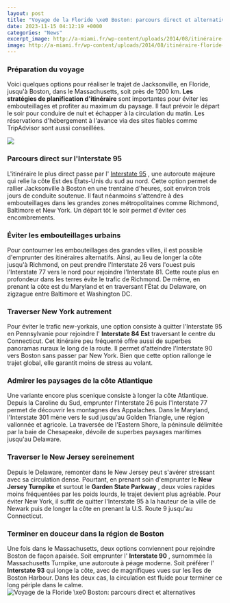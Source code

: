 ```yaml
---
layout: post
title: "Voyage de la Floride \xe0 Boston: parcours direct et alternatives"
date: 2023-11-15 04:12:19 +0000
categories: "News"
excerpt_image: http://a-miami.fr/wp-content/uploads/2014/08/itinéraire-floride-15jours.png
image: http://a-miami.fr/wp-content/uploads/2014/08/itinéraire-floride-15jours.png
---
```


### Préparation du voyage
Voici quelques options pour réaliser le trajet de Jacksonville, en Floride, jusqu'à Boston, dans le Massachusetts, soit près de 1200 km. **Les stratégies de planification d'itinéraire** sont importantes pour éviter les embouteillages et profiter au maximum du paysage. Il faut prévoir le départ le soir pour conduire de nuit et échapper à la circulation du matin. Les réservations d'hébergement à l'avance via des sites fiables comme TripAdvisor sont aussi conseillées.

![](https://i0.wp.com/onholidaysagain.com/wp-content/uploads/2019/02/Road-trip-en-Floride-itinéraire-e1550414298980.jpg?fit=819%2C700&amp;ssl=1)
### Parcours direct sur l'Interstate 95 
L'itinéraire le plus direct passe par l' [Interstate 95](https://thetopnews.github.io/next-gen-slow-start-a-look-at-ps5-support-two-years-later/) , une autoroute majeure qui relie la côte Est des États-Unis du sud au nord. Cette option permet de rallier Jacksonville à Boston en une trentaine d'heures, soit environ trois jours de conduite soutenue. Il faut néanmoins s'attendre à des embouteillages dans les grandes zones métropolitaines comme Richmond, Baltimore et New York. Un départ tôt le soir permet d'éviter ces encombrements.
### Éviter les embouteillages urbains
Pour contourner les embouteillages des grandes villes, il est possible d'emprunter des itinéraires alternatifs. Ainsi, au lieu de longer la côte jusqu'à Richmond, on peut prendre l'Interstate 26 vers l'ouest puis l'Interstate 77 vers le nord pour rejoindre l'Interstate 81. Cette route plus en profondeur dans les terres évite le trafic de Richmond. De même, en prenant la côte est du Maryland et en traversant l'État du Delaware, on zigzague entre Baltimore et Washington DC. 
### Traverser New York autrement
Pour éviter le trafic new-yorkais, une option consiste à quitter l'Interstate 95 en Pennsylvanie pour rejoindre l' **Interstate 84 Est** traversant le centre du Connecticut. Cet itinéraire peu fréquenté offre aussi de superbes panoramas ruraux le long de la route. Il permet d'atteindre l'Interstate 90 vers Boston sans passer par New York. Bien que cette option rallonge le trajet global, elle garantit moins de stress au volant.
### Admirer les paysages de la côte Atlantique
Une variante encore plus scenique consiste à longer la côte Atlantique. Depuis la Caroline du Sud, emprunter l'Interstate 26 puis l'Interstate 77 permet de découvrir les montagnes des Appalaches. Dans le Maryland, l'Interstate 301 mène vers le sud jusqu'au Golden Triangle, une région vallonnée et agricole. La traversée de l'Eastern Shore, la péninsule délimitée par la baie de Chesapeake, dévoile de superbes paysages maritimes jusqu'au Delaware. 
### Traverser le New Jersey sereinement
Depuis le Delaware, remonter dans le New Jersey peut s'avérer stressant avec sa circulation dense. Pourtant, en prenant soin d'emprunter le **New Jersey Turnpike** et surtout le **Garden State Parkway** , deux voies rapides moins fréquentées par les poids lourds, le trajet devient plus agréable. Pour éviter New York, il suffit de quitter l'Interstate 95 à la hauteur de la ville de Newark puis de longer la côte en prenant la U.S. Route 9 jusqu'au Connecticut.
### Terminer en douceur dans la région de Boston
Une fois dans le Massachusetts, deux options conviennent pour rejoindre Boston de façon apaisée. Soit emprunter l' **Interstate 90** , surnommée la Massachusetts Turnpike, une autoroute à péage moderne. Soit préférer l' **Interstate 93** qui longe la côte, avec de magnifiques vues sur les îles de Boston Harbour. Dans les deux cas, la circulation est fluide pour terminer ce long périple dans le calme.
![Voyage de la Floride \xe0 Boston: parcours direct et alternatives](http://a-miami.fr/wp-content/uploads/2014/08/itinéraire-floride-15jours.png)